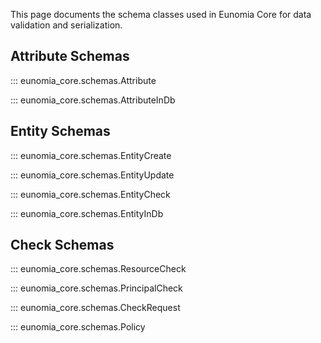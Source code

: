 This page documents the schema classes used in Eunomia Core for data validation and serialization.

## Attribute Schemas

::: eunomia_core.schemas.Attribute

::: eunomia_core.schemas.AttributeInDb

## Entity Schemas

::: eunomia_core.schemas.EntityCreate

::: eunomia_core.schemas.EntityUpdate

::: eunomia_core.schemas.EntityCheck

::: eunomia_core.schemas.EntityInDb

## Check Schemas

::: eunomia_core.schemas.ResourceCheck

::: eunomia_core.schemas.PrincipalCheck

::: eunomia_core.schemas.CheckRequest

::: eunomia_core.schemas.Policy
